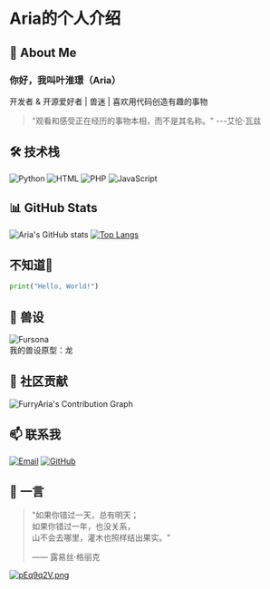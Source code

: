 # Aria的个人介绍

## 🌟 About Me
### 你好，我叫叶淮璟（Aria）
开发者 & 开源爱好者 | 兽迷 | 喜欢用代码创造有趣的事物  
> "观看和感受正在经历的事物本相，而不是其名称。" ---艾伦·瓦兹

## 🛠️ 技术栈
![Python](https://img.shields.io/badge/Python-3776AB?logo=python&logoColor=white)
![HTML](https://img.shields.io/badge/HTML-E34F26?logo=html5&logoColor=white)
![PHP](https://img.shields.io/badge/PHP-777BB4?logo=php&logoColor=white)
![JavaScript](https://img.shields.io/badge/JavaScript-F7DF1E?logo=javascript&logoColor=black)

## 📊 GitHub Stats
![Aria's GitHub stats](https://github-readme-stats.vercel.app/api?username=FurryAria)
[![Top Langs](https://github-readme-stats.vercel.app/api/top-langs/?username=FurryAria&layout=compact)](https://github.com/FurryAria/github-readme-stats)

## 不知道🤔
```python
print("Hello, World!")
```

## 🎨 兽设
![Fursona](https://s21.ax1x.com/2025/05/04/pEqp4t1.png)  
我的兽设原型：龙

## 🌈 社区贡献
![FurryAria's Contribution Graph](https://ghchart.rshah.org/FurryAria)

## 📫 联系我
[![Email](https://img.shields.io/badge/Email-D14836?logoColor=white)](mailto:furtime@163.com)
[![GitHub](https://img.shields.io/badge/GitHub-181717?logo=github&logoColor=white)](https://github.com/FurryAria)

## 💭 一言
> "如果你错过一天，总有明天；  
> 如果你错过一年，也没关系，  
> 山不会去哪里，灌木也照样结出果实。"  
>  
> —— 露易丝·格丽克

[![pEq9q2V.png](https://s21.ax1x.com/2025/05/04/pEq9q2V.png)](https://imgse.com/i/pEq9q2V)



